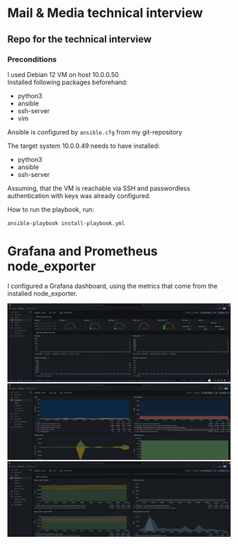 # Mail & Media technical interview
## Repo for the technical interview
### Preconditions
I used Debian 12 VM on host 10.0.0.50 \
Installed following packages beforehand:
 - python3
 - ansible
 - ssh-server
 - vim

Ansible is configured by ```ansible.cfg``` from my git-repository

The target system 10.0.0.49 needs to have installed:
  - python3
  - ansible
  - ssh-server

Assuming, that the VM is reachable via SSH and passwordless authentication with keys was already configured.

How to run the playbook, run:
```
ansible-playbook install-playbook.yml  
```

# Grafana and Prometheus node_exporter
I configured a Grafana dashboard, using the metrics that come from the installed node_exporter.

![tech-intvw-mum_sc_grafana_01](pictures/tech-intvw-mum_sc_grafana_01.png)
![tech-intvw-mum_sc_grafana_02](pictures/tech-intvw-mum_sc_grafana_02.png)
![tech-intvw-mum_sc_grafana_03](pictures/tech-intvw-mum_sc_grafana_03.png)
